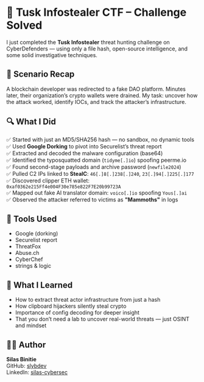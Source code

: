 # 🧠 Tusk Infostealer CTF – Challenge Solved

I just completed the **Tusk Infostealer** threat hunting challenge on CyberDefenders — using only a file hash, open-source intelligence, and some solid investigative techniques.

## 🚨 Scenario Recap
A blockchain developer was redirected to a fake DAO platform. Minutes later, their organization’s crypto wallets were drained. My task: uncover how the attack worked, identify IOCs, and track the attacker’s infrastructure.

## 🔍 What I Did

✅ Started with just an MD5/SHA256 hash — no sandbox, no dynamic tools  
✅ Used **Google Dorking** to pivot into Securelist’s threat report  
✅ Extracted and decoded the malware configuration (base64)  
✅ Identified the typosquatted domain (`tidyme[.]io`) spoofing peerme.io  
✅ Found second-stage payloads and archive password (`newfile2024`)  
✅ Pulled C2 IPs linked to **StealC**: `46[.]8[.]238[.]240`, `23[.]94[.]225[.]177`  
✅ Discovered clipper ETH wallet: `0xaf0362e215Ff4e004F30e785e822F7E20b99723A`  
✅ Mapped out fake AI translator domain: `voico[.]io` spoofing `Yous[.]ai`  
✅ Observed the attacker referred to victims as **"Mammoths"** in logs  

## 🔧 Tools Used
- Google (dorking)
- Securelist report
- ThreatFox
- Abuse.ch
- CyberChef
- strings & logic

## 🧠 What I Learned
- How to extract threat actor infrastructure from just a hash
- How clipboard hijackers silently steal crypto
- Importance of config decoding for deeper insight
- That you don’t need a lab to uncover real-world threats — just OSINT and mindset

## 🧑‍💻 Author
**Silas Binitie**  
GitHub: [slybdev](https://github.com/slybdev)  
LinkedIn: [silas-cybersec](https://www.linkedin.com/in/silas-cybersec)
